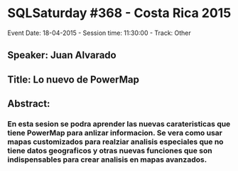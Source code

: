# SQLSaturday #368 - Costa Rica 2015
Event Date: 18-04-2015 - Session time: 11:30:00 - Track: Other
## Speaker: Juan Alvarado
## Title: Lo nuevo de PowerMap
## Abstract:
### En esta sesion se podra aprender las nuevas carateristicas que tiene PowerMap para anlizar informacion.  Se vera como usar mapas customizados para realziar analisis especiales que no tiene datos geograficos y otras nuevas funciones que son indispensables para crear analisis en mapas avanzados.
